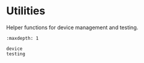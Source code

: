 # Utilities

Helper functions for device management and testing.

```{toctree}
:maxdepth: 1

device
testing
```
